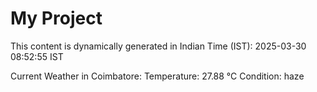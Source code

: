 # My Project

This content is dynamically generated in Indian Time (IST): 2025-03-30 08:52:55 IST


Current Weather in Coimbatore:
Temperature: 27.88 °C
Condition: haze
